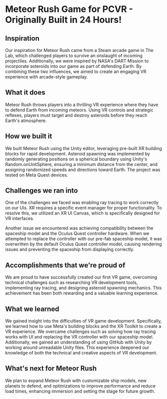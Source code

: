 # Meteor Rush Game for PCVR - Originally Built in 24 Hours!

## Inspiration
Our inspiration for Meteor Rush came from a Steam arcade game in The Lab, which challenged players to survive an onslaught of incoming projectiles. Additionally, we were inspired by NASA's DART Mission to incorporate asteroids into our game as part of defending Earth. By combining these two influences, we aimed to create an engaging VR experience with arcade-style gameplay.

## What it does
Meteor Rush throws players into a thrilling VR experience where they have to defend Earth from incoming meteors. Using VR controls and strategic reflexes, players must target and destroy asteroids before they reach Earth's atmosphere.

## How we built it
We built Meteor Rush using the Unity editor, leveraging pre-built XR building blocks for rapid development. Asteroid spawning was implemented by randomly generating positions on a spherical boundary using Unity's Random.onUnitSphere, ensuring a minimum distance from the center, and assigning randomized speeds and directions toward Earth. The project was tested on Meta Quest devices.

## Challenges we ran into
One of the challenges we faced was enabling ray tracing to work correctly on our UIs. XR requires a specific event manager for proper functionality. To resolve this, we utilized an XR UI Canvas, which is specifically designed for VR interfaces.

Another issue we encountered was achieving compatibility between the spaceship model and the Oculus Quest controller hardware. When we attempted to replace the controller with our pre-fab spaceship model, it was overwritten by the default Oculus Quest controller model, causing rendering issues and preventing the spaceship from displaying correctly.

## Accomplishments that we're proud of
We are proud to have successfully created our first VR game, overcoming technical challenges such as researching VR development tools, implementing ray tracing, and designing asteroid spawning mechanics. This achievement has been both rewarding and a valuable learning experience.

## What we learned
We gained insight into the difficulties of VR game development. Specifically, we learned how to use Meta's building blocks and the XR Toolkit to create a VR experience. We overcame challenges such as solving how ray tracing works with UI and replacing the VR controller with our spaceship model. Additionally, we gained an understanding of using GitHub with Unity by working around unreadable Unity files. This experience deepened our knowledge of both the technical and creative aspects of VR development.

## What's next for Meteor Rush
We plan to expand Meteor Rush with customizable ship models, new planets to defend, and optimizations to improve performance and reduce load times, enhancing immersion and setting the stage for future growth.
